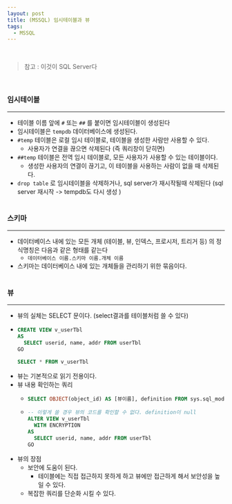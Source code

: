 ```yaml
---
layout: post
title: (MSSQL) 임시테이블과 뷰
tags:
  - MSSQL
---
```


<br>

> 참고 : 이것이 SQL Server다

<br>

### 임시테이블

---
- 테이블 이름 앞에 `#` 또는 `##` 를 붙이면 임시테이블이 생성된다
- 임시테이블은 `tempdb` 데이터베이스에 생성된다.
- `#temp` 테이블은 로컬 임시 테이블로, 테이블을 생성한 사람만 사용할 수 있다.
  - 사용자가 연결을 끊으면 삭제된다 (즉 쿼리창이 닫히면)
- `##temp` 테이블은 전역 임시 테이블로, 모든 사용자가 사용할 수 있는 테이블이다.
  - 생성한 사용자의 연결이 끊기고, 이 테이블을 사용하는 사람이 없을 때 삭제된다.
- `drop table` 로 임시테이블을 삭제하거나, sql server가 재시작될때 삭제된다 (sql server 재시작 -> tempdb도 다시 생성 )
<br><br>
### 스키마
---
- 데이터베이스 내에 있는 모든 개체 (테이블, 뷰, 인덱스, 프로시저, 트리거 등) 의 정식명칭은 다음과 같은 형태를 같는다 
  - `데이터베이스 이름.스키마 이름.개체 이름`
- 스키마는 데이터베이스 내에 있는 개체들을 관리하기 위한 묶음이다.
<br><br>
### 뷰
---
- 뷰의 실체는 SELECT 문이다. (select결과를 테이블처럼 쓸 수 있다)
- ```sql
  CREATE VIEW v_userTbl
  AS 
    SELECT userid, name, addr FROM userTbl
  GO

  SELECT * FROM v_userTbl
  ```
- 뷰는 기본적으로 읽기 전용이다. 
- 뷰 내용 확인하는 쿼리
  - ```sql 
    SELECT OBJECT(object_id) AS [뷰이름], definition FROM sys.sql_modules
    ```
  - ```sql
    -- 이렇게 쓸 경우 뷰의 코드를 확인할 수 없다. definition이 null
    ALTER VIEW v_userTbl
      WITH ENCRYPTION
    AS
      SELECT userid, name, addr FROM userTbl
    GO
    ```
- 뷰의 장점
  - 보안에 도움이 된다. 
    - 테이블에는 직접 접근하지 못하게 하고 뷰에만 접근하게 해서 보안성을 높일 수 있다.
  - 복잡한 쿼리를 단순화 시킬 수 있다.
<br>